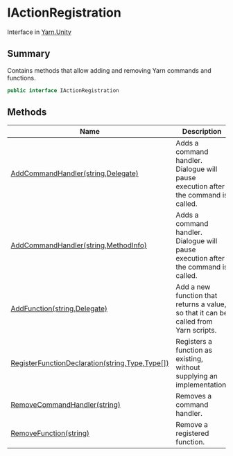 # IActionRegistration

Interface in [Yarn.Unity](yarn.unity.md)

## Summary

Contains methods that allow adding and removing Yarn commands and\
functions.

```csharp
public interface IActionRegistration
```

## Methods

| Name                                                                                                               | Description                                                                          |
| ------------------------------------------------------------------------------------------------------------------ | ------------------------------------------------------------------------------------ |
| [AddCommandHandler(string,Delegate)](yarn.unity.iactionregistration.addcommandhandler-1.md)                        | Adds a command handler. Dialogue will pause execution after the command is called.   |
| [AddCommandHandler(string,MethodInfo)](yarn.unity.iactionregistration.addcommandhandler-2.md)                      | Adds a command handler. Dialogue will pause execution after the command is called.   |
| [AddFunction(string,Delegate)](yarn.unity.iactionregistration.addfunction.md)                                      | Add a new function that returns a value, so that it can be called from Yarn scripts. |
| [RegisterFunctionDeclaration(string,Type,Type\[\])](yarn.unity.iactionregistration.registerfunctiondeclaration.md) | Registers a function as existing, without supplying an implementation.               |
| [RemoveCommandHandler(string)](yarn.unity.iactionregistration.removecommandhandler.md)                             | Removes a command handler.                                                           |
| [RemoveFunction(string)](yarn.unity.iactionregistration.removefunction.md)                                         | Remove a registered function.                                                        |
